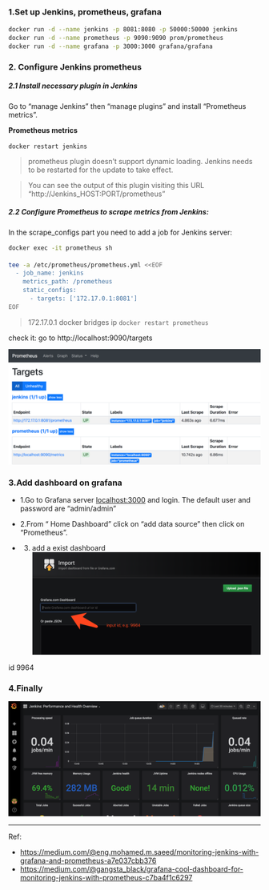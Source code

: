 ### 1.Set up Jenkins, prometheus, grafana

```bash
docker run -d --name jenkins -p 8081:8080 -p 50000:50000 jenkins
docker run -d --name prometheus -p 9090:9090 prom/prometheus
docker run -d --name grafana -p 3000:3000 grafana/grafana
```

### 2. Configure Jenkins prometheus

##### 2.1 Install necessary plugin in Jenkins
Go to “manage Jenkins” then “manage plugins” and install “Prometheus metrics”.

**Prometheus metrics**

`docker restart jenkins`

>prometheus plugin doesn’t support dynamic loading. Jenkins needs to be restarted for the update to take effect.

> You can see the output of this plugin visiting this URL
“http://Jenkins_HOST:PORT/prometheus”


##### 2.2 Configure Prometheus to scrape metrics from Jenkins:
In the scrape_configs part you need to add a job for Jenkins server:


```bash
docker exec -it prometheus sh

tee -a /etc/prometheus/prometheus.yml <<EOF
  - job_name: jenkins
    metrics_path: /prometheus
    static_configs:
      - targets: ['172.17.0.1:8081']
EOF
```

> 172.17.0.1 docker bridges ip
`docker restart prometheus`

check it: go to http://localhost:9090/targets

![jenkins_promethues_1](images/jenkins_promethues_1.png)

### 3.Add dashboard on grafana


- 1.Go to Grafana server <localhost:3000> and login. The default user and password are “admin/admin”

- 2.From “ Home Dashboard” click on “add data source” then click on “Prometheus”.

- 3. add a exist dashboard 
![import_grafana_dashboard](images/import_grafana_dashboard.png)


id 9964


### 4.Finally 

![grafana_dashboard](images/grafana_dashboard.png)


---

Ref:
- https://medium.com/@eng.mohamed.m.saeed/monitoring-jenkins-with-grafana-and-prometheus-a7e037cbb376
- https://medium.com/@gangsta_black/grafana-cool-dashboard-for-monitoring-jenkins-with-prometheus-c7ba4f1c6297